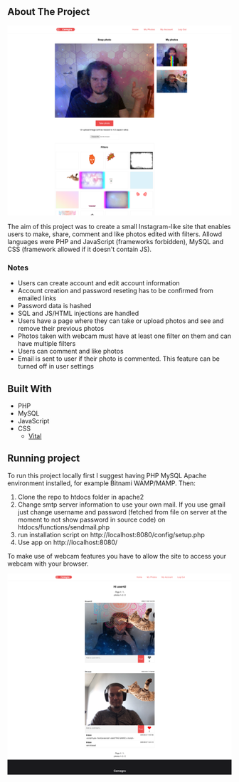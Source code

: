 # <!-- ABOUT THE PROJECT -->
## About The Project

![Screenshot1](https://github.com/rasmusjaa/camagru/blob/master/cam-screenshot.png)

The aim of this project was to create a small Instagram-like site that enables users to make, share, comment and like photos edited with filters. Allowd languages were PHP and JavaScript (frameworks forbidden), MySQL and CSS (framework allowed if it doesn't contain JS).

### Notes
* Users can create account and edit account information
* Account creation and password reseting has to be confirmed from emailed links
* Password data is hashed
* SQL and JS/HTML injections are handled
* Users have a page where they can take or upload photos and see and remove their previous photos
* Photos taken with webcam must have at least one filter on them and can have multiple filters
* Users can comment and like photos
* Email is sent to user if their photo is commented. This feature can be turned off in user settings

## Built With
* PHP
* MySQL
* JavaScript
* CSS 
  * [Vital](https://vitalcss.com/)

## Running project

To run this project locally first I suggest having PHP MySQL Apache environment installed, for example Bitnami WAMP/MAMP. Then:
1. Clone the repo to htdocs folder in apache2
2. Change smtp server information to use your own mail. If you use gmail just change username and password (fetched from file on server at the moment to not show password in source code) on htdocs/functions/sendmail.php
3. run installation script on http://localhost:8080/config/setup.php
4. Use app on http://localhost:8080/

To make use of webcam features you have to allow the site to access your webcam with your browser.

![Screenshot2](https://github.com/rasmusjaa/camagru/blob/master/front-screenshot.png)
